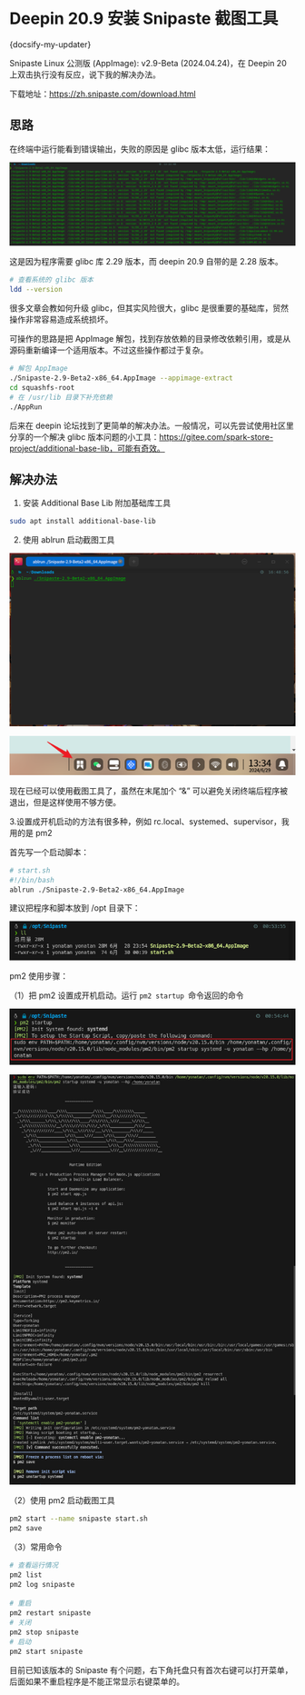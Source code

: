 # Deepin 20.9 安装 Snipaste 截图工具

{docsify-my-updater}

Snipaste Linux 公测版 (AppImage): v2.9-Beta (2024.04.24)，在 Deepin 20 上双击执行没有反应，说下我的解决办法。

下载地址：https://zh.snipaste.com/download.html



## 思路

在终端中运行能看到错误输出，失败的原因是 glibc 版本太低，运行结果：

![image-20240629132309663](./install-snipaste-on-deepin20.assets/image-20240629132309663.png)

这是因为程序需要 glibc 库 2.29 版本，而 deepin 20.9 自带的是 2.28 版本。

```bash
# 查看系统的 glibc 版本
ldd --version
```

很多文章会教如何升级 glibc，但其实风险很大，glibc 是很重要的基础库，贸然操作非常容易造成系统损坏。

可操作的思路是把 AppImage 解包，找到存放依赖的目录修改依赖引用，或是从源码重新编译一个适用版本。不过这些操作都过于复杂。

```bash
# 解包 AppImage
./Snipaste-2.9-Beta2-x86_64.AppImage --appimage-extract
cd squashfs-root
# 在 /usr/lib 目录下补充依赖
./AppRun
```

后来在 deepin 论坛找到了更简单的解决办法。一般情况，可以先尝试使用社区里分享的一个解决 glibc 版本问题的小工具：https://gitee.com/spark-store-project/additional-base-lib，可能有奇效。



## 解决办法

1. 安装 Additional Base Lib 附加基础库工具

```bash
sudo apt install additional-base-lib
```

2. 使用 ablrun 启动截图工具

![image-20240629171457492](./install-snipaste-on-deepin20.assets/image-20240629171457492.png)

![image-20240629133512971](./install-snipaste-on-deepin20.assets/image-20240629133512971.png)

现在已经可以使用截图工具了，虽然在末尾加个 “&” 可以避免关闭终端后程序被退出，但是这样使用不够方便。

3.设置成开机启动的方法有很多种，例如 rc.local、systemed、supervisor，我用的是 pm2

首先写一个启动脚本：

```bash
# start.sh
#!/bin/bash
ablrun ./Snipaste-2.9-Beta2-x86_64.AppImage
```

建议把程序和脚本放到 /opt 目录下：

![image-20240630005414150](./install-snipaste-on-deepin20.assets/image-20240630005414150.png)

pm2 使用步骤：

（1）把 pm2 设置成开机启动。运行 `pm2 startup `命令返回的命令

![image-20240630005820617](./install-snipaste-on-deepin20.assets/image-20240630005820617.png)

![image-20240630010115637](./install-snipaste-on-deepin20.assets/image-20240630010115637.png)

（2）使用 pm2 启动截图工具

```bash
pm2 start --name snipaste start.sh
pm2 save
```

（3）常用命令

```bash
# 查看运行情况
pm2 list
pm2 log snipaste

# 重启
pm2 restart snipaste
# 关闭
pm2 stop snipaste
# 启动
pm2 start snipaste
```

目前已知该版本的 Snipaste 有个问题，右下角托盘只有首次右键可以打开菜单，后面如果不重启程序是不能正常显示右键菜单的。
